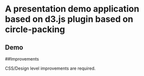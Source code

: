 # A presentation demo application based on d3.js plugin based on circle-packing

## Demo


##Improvements

CSS/Design level improvements are required.

